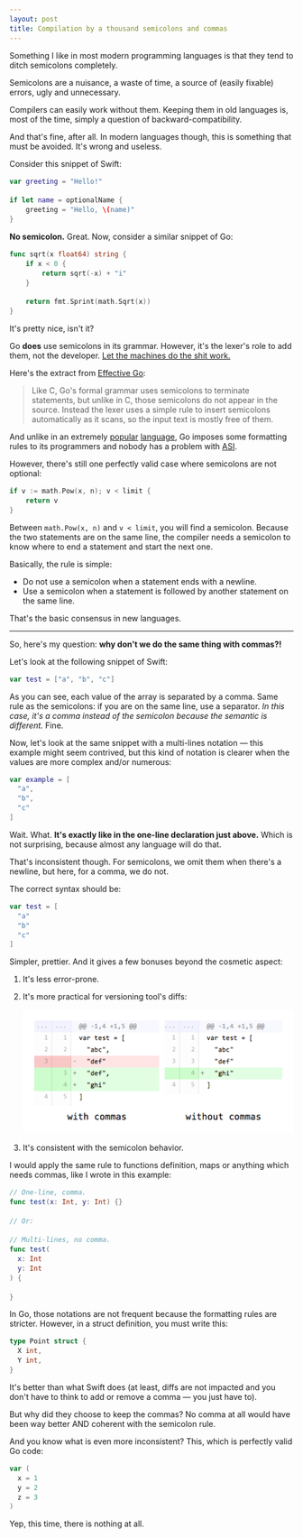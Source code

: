 ```yaml
---
layout: post
title: Compilation by a thousand semicolons and commas
---
```


Something I like in most modern programming languages is that they tend to ditch semicolons completely.

Semicolons are a nuisance, a waste of time, a source of (easily fixable) errors, ugly and unnecessary.

Compilers can easily work without them. Keeping them in old languages is, most of the time, simply a question of backward-compatibility.

And that's fine, after all. In modern languages though, this is something that must be avoided. It's wrong and useless.

Consider this snippet of Swift:

```swift
var greeting = "Hello!"

if let name = optionalName {
    greeting = "Hello, \(name)"
}
```

**No semicolon.** Great. Now, consider a similar snippet of Go:

```go
func sqrt(x float64) string {
	if x < 0 {
		return sqrt(-x) + "i"
	}

	return fmt.Sprint(math.Sqrt(x))
}
```

It's pretty nice, isn't it?

Go **does** use semicolons in its grammar. However, it's the lexer's role to add them, not the developer. [Let the machines do the shit work.][swork]

Here's the extract from [Effective Go](https://golang.org/doc/effective_go.html#semicolons):

> Like C, Go's formal grammar uses semicolons to terminate statements, but unlike in C, those semicolons do not appear in the source. Instead the lexer uses a simple rule to insert semicolons automatically as it scans, so the input text is mostly free of them.

And unlike in an extremely [popular][asi1] [language][asi2], Go imposes some formatting rules to its programmers and nobody has a problem with [ASI][asi3].

However, there's still one perfectly valid case where semicolons are not optional:

```go
if v := math.Pow(x, n); v < limit {
	return v
}
```

Between `math.Pow(x, n)` and `v < limit`, you will find a semicolon. Because the two statements are on the same line, the compiler needs a semicolon to know where to end a statement and start the next one.

Basically, the rule is simple:

- Do not use a semicolon when a statement ends with a newline.
- Use a semicolon when a statement is followed by another statement on the same line.

That's the basic consensus in new languages.

---

So, here's my question: **why don't we do the same thing with commas?!**

Let's look at the following snippet of Swift:

```swift
var test = ["a", "b", "c"]
```

As you can see, each value of the array is separated by a comma. Same rule as the semicolons: if you are on the same line, use a separator. _In this case, it's a comma instead of the semicolon because the semantic is different._ Fine.

Now, let's look at the same snippet with a multi-lines notation — this example might seem contrived, but this kind of notation is clearer when the values are more complex and/or numerous:

```swift
var example = [
  "a",
  "b",
  "c"
]
```

Wait. What. **It's exactly like in the one-line declaration just above.** Which is not surprising, because almost any language will do that.

That's inconsistent though. For semicolons, we omit them when there's a newline, but here, for a comma, we do not.

The correct syntax should be:

```swift
var test = [
  "a"
  "b"
  "c"
]
```

Simpler, prettier. And it gives a few bonuses beyond the cosmetic aspect:

1. It's less error-prone.
2. It's more practical for versioning tool's diffs:

    ![Diff][i1]

3. It's consistent with the semicolon behavior.

I would apply the same rule to functions definition, maps or anything which needs commas, like I wrote in this example:

```swift
// One-line, comma.
func test(x: Int, y: Int) {}

// Or:

// Multi-lines, no comma.
func test(
  x: Int
  y: Int  
) {

}
```

In Go, those notations are not frequent because the formatting rules are stricter. However, in a struct definition, you must write this:

```go
type Point struct {
  X int,
  Y int,
}
```

It's better than what Swift does (at least, diffs are not impacted and you don't have to think to add or remove a comma — you just have to).

But why did they choose to keep the commas? No comma at all would have been way better AND coherent with the semicolon rule.

And you know what is even more inconsistent? This, which is perfectly valid Go code:

```go
var (
  x = 1
  y = 2
  z = 3
)
```

Yep, this time, there is nothing at all.


[swork]: http://zachholman.com/posts/shit-work/
[asi1]: http://blog.izs.me/post/2353458699/an-open-letter-to-javascript-leaders-regarding
[asi2]: http://mislav.uniqpath.com/2010/05/semicolons/
[asi3]: http://inimino.org/~inimino/blog/javascript_semicolons

[i1]: /static/posts/2015-09-27-image-01.png
